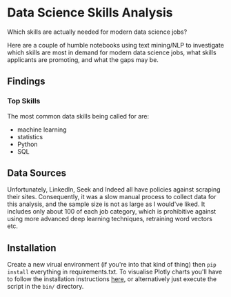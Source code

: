 # Data Science Skills Analysis
Which skills are actually needed for modern data science jobs?

Here are a couple of humble notebooks using text mining/NLP to investigate which skills are most in demand for modern data science jobs, what skills applicants are promoting, and what the gaps may be.

## Findings
### Top Skills
The most common data skills being called for are:

- machine learning
- statistics
- Python
- SQL




## Data Sources
Unfortunately, LinkedIn, Seek and Indeed all have policies against scraping their sites. Consequently, it was a slow manual process to collect data for this analysis, and the sample size is not as large as I would've liked. It includes only about 100 of each job category, which is prohibitive against using more advanced deep learning techniques, retraining word vectors etc.

## Installation
Create a new virual environment (if you're into that kind of thing) then `pip install` everything in requirements.txt. To visualise Plotly charts you'll have to follow the installation instructions [here](https://plot.ly/python/getting-started/), or alternatively just execute the script in the `bin/` directory.
